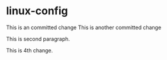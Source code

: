 # linux-config
This is an committed change
This is another committed change

This is second paragraph.

This is 4th change. 
